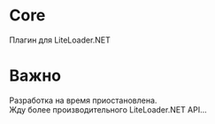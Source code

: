 # Core
Плагин для LiteLoader.NET

# Важно
Разработка на время приостановлена.  
Жду более производительного LiteLoader.NET API...
